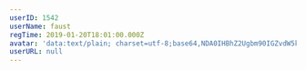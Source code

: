 ```yaml
---
userID: 1542
userName: faust
regTime: 2019-01-20T18:01:00.000Z
avatar: 'data:text/plain; charset=utf-8;base64,NDA0IHBhZ2Ugbm90IGZvdW5kCg=='
userURL: null
---
```



